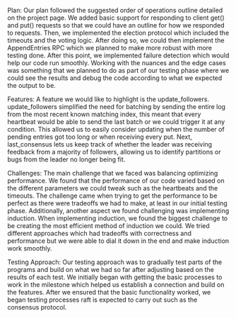 Plan:
Our plan followed the suggested order of operations outline detailed on the project page. We added basic support for responding to client get() and put() requests so that we could have an outline for how we responded to requests. Then, we implemented the election protocol which included the timeouts and the voting logic. After doing so, we could then implement the AppendEntries RPC which we planned to make more robust with more testing done. After this point, we implemented failure detection which would help our code run smoothly. Working with the nuances and the edge cases was something that we planned to do as part of our testing phase where we could see the results and debug the code according to what we expected the output to be.

Features:
A feature we would like to highlight is the update_followers. update_followers simplified the need for batching by sending the entire log from the most recent known matching index, this meant that every heartbeat would be able to send the last batch or we could trigger it at any condition. This allowed us to easily consider updating when the number of pending entries got too long or when receiving every put. Next, last_consensus lets us keep track of whether the leader was receiving feedback from a majority of followers, allowing us to identify partitions or bugs from the leader no longer being fit.

Challenges:
The main challenge that we faced was balancing optimizing performance. We found that the performance of our code varied based on the different parameters we could tweak such as the heartbeats and the timeouts. The challenge came when trying to get the performance to be perfect as there were tradeoffs we had to make, at least in our initial testing phase. Additionally, another aspect we found challenging was implementing induction. When implementing induction, we found the biggest challenge to be creating the most efficient method of induction we could. We tried different approaches which had tradeoffs with correctness and performance but we were able to dial it down in the end and make induction work smoothly.

Testing Approach:
Our testing approach was to gradually test parts of the programs and build on what we had so far after adjusting based on the results of each test. We initially began with getting the basic processes to work in the milestone which helped us establish a connection and build on the features. After we ensured that the basic functionality worked, we began testing processes raft is expected to carry out such as the consensus protocol. 
